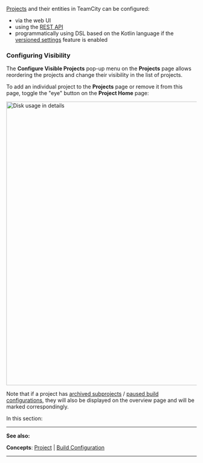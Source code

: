 [//]: # (title: Managing Projects and Build Configurations)
[//]: # (auxiliary-id: Managing Projects and Build Configurations)
[Projects](project.md) and their entities in TeamCity can be configured:
* via the web UI
* using the [REST API](rest-api.md)
* programmatically using DSL based on the Kotlin language if the [versioned settings](storing-project-settings-in-version-control.md) feature is enabled

### Configuring Visibility

The __Configure Visible Projects__ pop-up menu on the __Projects__ page allows reordering the projects and change their visibility in the list of projects.

To add an individual project to the __Projects__ page or remove it from this page, toggle the "eye" button on the __Project Home__ page:

<img src="eye-button.png" width="750" alt="Disk usage in details"/>

Note that if a project has [archived subprojects](archiving-projects.md) / [paused build configurations](build-configuration.md#Pausing+%2F+Activating+several+build+configurations+of+a+project), they will also be displayed on the overview page and will be marked correspondingly.


In this section:

<toc>
</toc>

__  __

__See also:__

__Concepts__: [Project](project.md) | [Build Configuration](build-configuration.md)

__ __